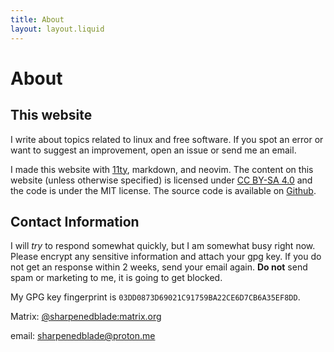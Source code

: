 ```yaml
---
title: About
layout: layout.liquid
---
```

# About

## This website

I write about topics related to linux and free software. If you spot an error or want to suggest an improvement, open an issue or send me an email. 

I made this website with [11ty](https://11ty.dev), markdown, and neovim. The content on this website (unless otherwise specified) is licensed under [CC BY-SA 4.0](http://creativecommons.org/licenses/by-sa/4.0/) and the code is under the MIT license. The source code is available on [Github](https://github.com/sharpenedblade/sharpenedblade.github.io).

## Contact Information

I will *try* to respond somewhat quickly, but I am somewhat busy right now. Please encrypt any sensitive information and attach your gpg key. If you do not get an response within 2 weeks, send your email again. **Do not** send spam or marketing to me, it is going to get blocked. 

My GPG key fingerprint is `03DD0873D69021C91759BA22CE6D7CB6A35EF8DD`.

Matrix: [@sharpenedblade:matrix.org](https://matrix.to/#/@sharpenedblade:matrix.org)

email: [sharpenedblade@proton.me](mailto://sharpenedblade@proton.me)
